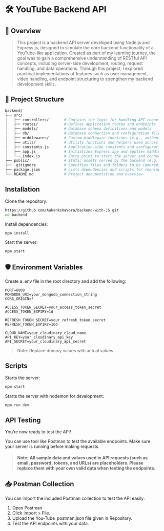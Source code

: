 # 🛠 YouTube Backend API

## 🚀 Overview

> This project is a backend API server developed using Node.js and Express.js, designed to simulate the core backend functionality of a YouTube-like application. Created as part of my learning journey, the goal was to gain a comprehensive understanding of RESTful API concepts, including server-side development, routing, request handling, and data operations. Through this project, I explored practical implementations of features such as user management, video handling, and endpoint structuring to strengthen my backend development skills.

## 📁 Project Structure
```bash
backend/
├── src/
│   ├── controllers/       # Contains the logic for handling API requests and responses
│   ├── routes/            # Defines application routes and endpoints
│   ├── models/            # Database schema definitions and models
│   ├── db/                # Database connection and configuration files
│   ├── middlewares/       # Custom middleware functions (e.g., authentication, error handling)
│   ├── utils/             # Utility functions and helpers used across the project
│   ├── constants.js       # Application-wide constants and configuration values
│   ├── app.js             # Initializes Express app and applies middleware and routes
│   └── index.js           # Entry point to start the server and connect to the database
├── public/                # Static assets served by the backend (e.g., images, uploads)
├── .gitignore             # Specifies files and folders to be ignored by Git
├── package.json           # Lists dependencies and scripts for running the project
└── README.md              # Project documentation and overview
```

## Installation 
Clone the repository:
```bash
https://github.com/AakankshaVora/backend-with-JS.git
cd backend
```

Install dependencies:
```bash
npm install
```

Start the server:
```bash
npm start
```

## 🛡️ Environment Variables

Create a .env file in the root directory and add the following:
```
PORT=8000
MONGODB_URI=your_mongodb_connection_string
CORS_ORIGIN=*

ACCESS_TOKEN_SECRET=your_access_token_secret
ACCESS_TOKEN_EXPIRY=1d

REFRESH_TOKEN_SECRET=your_refresh_token_secret
REFRESH_TOKEN_EXPIRY=10d

CLOUD_NAME=your_cloudinary_cloud_name
API_KEY=your_cloudinary_api_key
API_SECRET=your_cloudinary_api_secret
```

> Note: Replace dummy values with actual values
## Scripts
Starts the server:
```bash
npm start
```
Starts the server with nodemon for development:
```bash
npm run dev
```
## API Testing
You’re now ready to test the API!

You can use tool like Postman to test the available endpoints. Make sure your server is running before making requests.

> #### Note: All sample data and values used in API requests (such as email, password, tokens, and URLs) are placeholders. Please replace them with your own valid data when testing the endpoints.

## 📥 Postman Collection
You can import the included Postman collection to test the API easily:
1. Open Postman
2. Click Import > File.
3. Upload the You-Tube_postman.json file given in Repository.
4. Test the API endpoints with your data.
